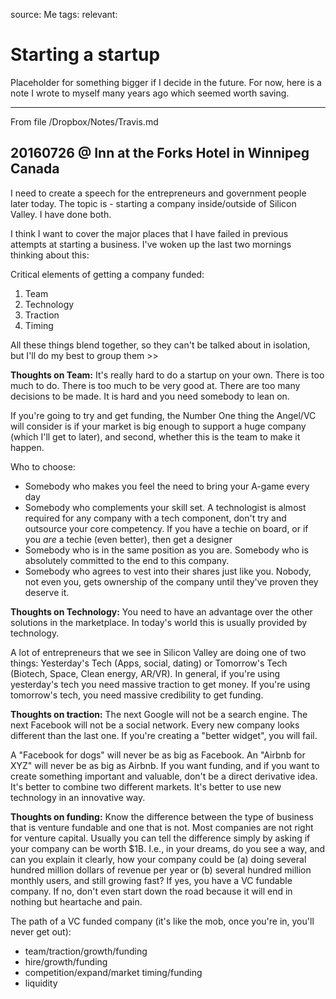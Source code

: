 source: Me
tags: 
relevant: 

# Starting a startup

Placeholder for something bigger if I decide in the future. For now, here is a note I wrote to myself many years ago which seemed worth saving.

---

From file /Dropbox/Notes/Travis.md

## 20160726 @ Inn at the Forks Hotel in Winnipeg Canada

I need to create a speech for the entrepreneurs and government people later today. The topic is - starting a company inside/outside of Silicon Valley. I have done both.

I think I want to cover the major places that I have failed in previous attempts at starting a business. I've woken up the last two mornings thinking about this:

Critical elements of getting a company funded:

  1. Team
  2. Technology
  3. Traction
  4. Timing

All these things blend together, so they can't be talked about in isolation, but I'll do my best to group them >>

**Thoughts on Team:**
It's really hard to do a startup on your own. There is too much to do. There is too much to be very good at. There are too many decisions to be made. It is hard and you need somebody to lean on.

If you're going to try and get funding, the Number One thing the Angel/VC will consider is if your market is big enough to support a huge company (which I'll get to later), and second, whether this is the team to make it happen.

Who to choose:
  * Somebody who makes you feel the need to bring your A-game every day
  * Somebody who complements your skill set. A technologist is almost required for any company with a tech component, don't try and outsource your core competency. If you have a techie on board, or if you _are_ a techie (even better), then get a designer
  * Somebody who is in the same position as you are. Somebody who is absolutely committed to the end to this company.
  * Somebody who agrees to vest into their shares just like you. Nobody, not even you, gets ownership of the company until they've proven they deserve it.

**Thoughts on Technology:**
You need to have an advantage over the other solutions in the marketplace. In today's world this is usually provided by technology.

A lot of entrepreneurs that we see in Silicon Valley are doing one of two things: Yesterday's Tech (Apps, social, dating) or Tomorrow's Tech (Biotech, Space, Clean energy, AR/VR). In general, if you're using yesterday's tech you need massive traction to get money. If you're using tomorrow's tech, you need massive credibility to get funding.

**Thoughts on traction:**
The next Google will not be a search engine. The next Facebook will not be a social network. Every new company looks different than the last one. If you're creating a "better widget", you will fail.

A "Facebook for dogs" will never be as big as Facebook. An "Airbnb for XYZ" will never be as big as Airbnb. If you want funding, and if you want to create something important and valuable, don't be a direct derivative idea. It's better to combine two different markets. It's better to use new technology in an innovative way.

**Thoughts on funding:**
Know the difference between the type of business that is venture fundable and one that is not. Most companies are not right for venture capital. Usually you can tell the difference simply by asking if your company can be worth $1B. I.e., in your dreams, do you see a way, and can you explain it clearly, how your company could be (a) doing several hundred million dollars of revenue per year or (b) several hundred million monthly users, and still growing fast? If yes, you have a VC fundable company. If no, don't even start down the road because it will end in nothing but heartache and pain.

The path of a VC funded company (it's like the mob, once you're in, you'll never get out):
  * team/traction/growth/funding
  * hire/growth/funding
  * competition/expand/market timing/funding
  * liquidity

